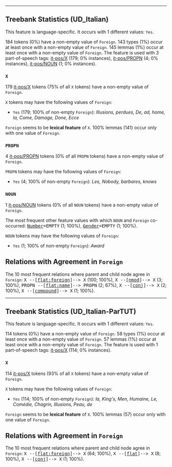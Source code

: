 

--------------------------------------------------------------------------------

## Treebank Statistics (UD_Italian)

This feature is language-specific.
It occurs with 1 different values: `Yes`.

184 tokens (0%) have a non-empty value of `Foreign`.
143 types (1%) occur at least once with a non-empty value of `Foreign`.
145 lemmas (1%) occur at least once with a non-empty value of `Foreign`.
The feature is used with 3 part-of-speech tags: [it-pos/X]() (179; 0% instances), [it-pos/PROPN]() (4; 0% instances), [it-pos/NOUN]() (1; 0% instances).

### `X`

179 [it-pos/X]() tokens (75% of all `X` tokens) have a non-empty value of `Foreign`.

`X` tokens may have the following values of `Foreign`:

* `Yes` (179; 100% of non-empty `Foreign`): <em>Illusions, perdues, De, ad, home, la, Come, Damage, Done, Ecce</em>

`Foreign` seems to be **lexical feature** of `X`. 100% lemmas (141) occur only with one value of `Foreign`.

### `PROPN`

4 [it-pos/PROPN]() tokens (0% of all `PROPN` tokens) have a non-empty value of `Foreign`.

`PROPN` tokens may have the following values of `Foreign`:

* `Yes` (4; 100% of non-empty `Foreign`): <em>Les, Nobody, barbares, knows</em>

### `NOUN`

1 [it-pos/NOUN]() tokens (0% of all `NOUN` tokens) have a non-empty value of `Foreign`.

The most frequent other feature values with which `NOUN` and `Foreign` co-occurred: <tt><a href="Number.html">Number</a>=EMPTY</tt> (1; 100%), <tt><a href="Gender.html">Gender</a>=EMPTY</tt> (1; 100%).

`NOUN` tokens may have the following values of `Foreign`:

* `Yes` (1; 100% of non-empty `Foreign`): <em>Award</em>

## Relations with Agreement in `Foreign`

The 10 most frequent relations where parent and child node agree in `Foreign`:
<tt>X --[<a href="../dep/flat:foreign.html">flat:foreign</a>]--> X</tt> (100; 100%),
<tt>X --[<a href="../dep/nmod.html">nmod</a>]--> X</tt> (3; 100%),
<tt>PROPN --[<a href="../dep/flat:name.html">flat:name</a>]--> PROPN</tt> (2; 67%),
<tt>X --[<a href="../dep/conj.html">conj</a>]--> X</tt> (2; 100%),
<tt>X --[<a href="../dep/compound.html">compound</a>]--> X</tt> (1; 100%).



--------------------------------------------------------------------------------

## Treebank Statistics (UD_Italian-ParTUT)

This feature is language-specific.
It occurs with 1 different values: `Yes`.

114 tokens (0%) have a non-empty value of `Foreign`.
58 types (1%) occur at least once with a non-empty value of `Foreign`.
57 lemmas (1%) occur at least once with a non-empty value of `Foreign`.
The feature is used with 1 part-of-speech tags: [it-pos/X]() (114; 0% instances).

### `X`

114 [it-pos/X]() tokens (93% of all `X` tokens) have a non-empty value of `Foreign`.

`X` tokens may have the following values of `Foreign`:

* `Yes` (114; 100% of non-empty `Foreign`): <em>la, King's, Men, Humaine, Le, Comédie, Chagrin, Illusions, Peau, de</em>

`Foreign` seems to be **lexical feature** of `X`. 100% lemmas (57) occur only with one value of `Foreign`.

## Relations with Agreement in `Foreign`

The 10 most frequent relations where parent and child node agree in `Foreign`:
<tt>X --[<a href="../dep/flat:foreign.html">flat:foreign</a>]--> X</tt> (64; 100%),
<tt>X --[<a href="../dep/flat.html">flat</a>]--> X</tt> (8; 100%),
<tt>X --[<a href="../dep/conj.html">conj</a>]--> X</tt> (1; 100%).

